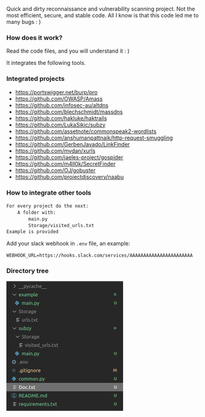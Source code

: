 

Quick and dirty reconnaissance and vulnerability scanning project. Not the most efficient, secure, and stable code. All I know is that this code led me to many bugs : ) 

### How does it work?
Read the code files, and you will understand it : )

It integrates the following tools.

### Integrated projects
- https://portswigger.net/burp/pro
- https://github.com/OWASP/Amass
- https://github.com/infosec-au/altdns
- https://github.com/blechschmidt/massdns
- https://github.com/hakluke/haktrails
- https://github.com/LukaSikic/subzy
- https://github.com/assetnote/commonspeak2-wordlists
- https://github.com/anshumanpattnaik/http-request-smuggling
- https://github.com/GerbenJavado/LinkFinder
- https://github.com/mvdan/xurls
- https://github.com/jaeles-project/gospider
- https://github.com/m4ll0k/SecretFinder
- https://github.com/OJ/gobuster
- https://github.com/projectdiscovery/naabu

### How to integrate other tools

```txt
For every project do the next:
    A folder with:
        main.py
        Storage/visited_urls.txt
Example is provided
```

Add your slack webhook in `.env` file, an example:
```
WEBHOOK_URL=https://hooks.slack.com/services/AAAAAAAAAAAAAAAAAAAAAAA
```


### Directory tree

![Drag Racing](Img/example.png)